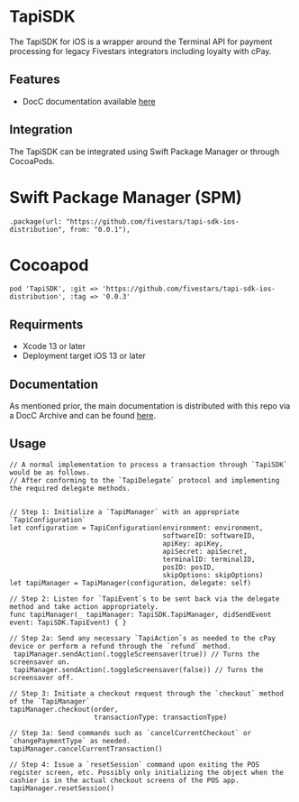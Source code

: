 # TapiSDK

  The TapiSDK for iOS is a wrapper around the Terminal API for payment processing for legacy Fivestars integrators including loyalty with cPay.

## Features
- DocC documentation available [here](docs)

## Integration

The TapiSDK can be integrated using Swift Package Manager or through CocoaPods.

# Swift Package Manager (SPM)
```
.package(url: "https://github.com/fivestars/tapi-sdk-ios-distribution", from: "0.0.1"),
```

# Cocoapod
```
pod 'TapiSDK', :git => 'https://github.com/fivestars/tapi-sdk-ios-distribution', :tag => '0.0.3'
```

## Requirments
- Xcode 13 or later
- Deployment target iOS 13 or later

## Documentation
As mentioned prior, the main documentation is distributed with this repo via a DocC Archive and can be found [here](docs).

## Usage
```
// A normal implementation to process a transaction through `TapiSDK` would be as follows.
// After conforming to the `TapiDelegate` protocol and implementing the required delegate methods.


// Step 1: Initialize a `TapiManager` with an appropriate `TapiConfiguration`
let configuration = TapiConfiguration(environment: environment,
                                      softwareID: softwareID,
                                      apiKey: apiKey,
                                      apiSecret: apiSecret,
                                      terminalID: terminalID,
                                      posID: posID,
                                      skipOptions: skipOptions)
let tapiManager = TapiManager(configuration, delegate: self)

// Step 2: Listen for `TapiEvent`s to be sent back via the delegate method and take action appropriately.
func tapiManager(_ tapiManager: TapiSDK.TapiManager, didSendEvent event: TapiSDK.TapiEvent) { }

// Step 2a: Send any necessary `TapiAction`s as needed to the cPay device or perform a refund through the `refund` method.
 tapiManager.sendAction(.toggleScreensaver(true)) // Turns the screensaver on.
 tapiManager.sendAction(.toggleScreensaver(false)) // Turns the screensaver off.

// Step 3: Initiate a checkout request through the `checkout` method of the `TapiManager`
tapiManager.checkout(order,
                     transactionType: transactionType)

// Step 3a: Send commands such as `cancelCurrentCheckout` or `changePaymentType` as needed.
tapiManager.cancelCurrentTransaction()

// Step 4: Issue a `resetSession` command upon exiting the POS register screen, etc. Possibly only initializing the object when the cashier is in the actual checkout screens of the POS app.
tapiManager.resetSession()
```